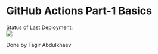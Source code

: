 # GitHub Actions Part-1 Basics


Status of Last Deployment:<br>
<img src="https://github.com/adv4000/github-actions-part-1-basics/workflows/My-GitHubActions-Basics/badge.svg?branch=master"><br>


Done by Tagir Abdulkhaev
